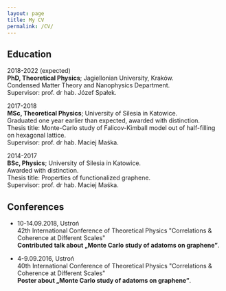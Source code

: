 ```yaml
---
layout: page
title: My CV
permalink: /CV/
---
```



Education
---------

2018-2022 (expected)  
**PhD, Theoretical Physics**; Jagiellonian University, Kraków.  
Condensed Matter Theory and Nanophysics Department.  
Supervisor: prof. dr hab. Józef Spałek.

2017-2018  
**MSc, Theoretical Physics**; University of Silesia in Katowice.  
Graduated one year earlier than expected, awarded with distinction.  
Thesis title: Monte-Carlo study of Falicov-Kimball model out of half-filling on hexagonal lattice.  
Supervisor: prof. dr hab. Maciej Maśka.

2014-2017  
**BSc, Physics**; University of Silesia in Katowice.  
Awarded with distinction.  
Thesis title: Properties of functionalized graphene.  
Supervisor: prof. dr hab. Maciej Maśka.


Conferences
---------
* 10-14.09.2018, Ustroń  
 42th International Conference of Theoretical Physics "Correlations & Coherence at Different Scales"   
 **Contributed talk about „Monte Carlo study of adatoms on graphene”**.

* 4-9.09.2016, Ustroń  
 40th International Conference of Theoretical Physics "Correlations & Coherence at Different Scales"   
 **Poster about „Monte Carlo study of adatoms on graphene”**.
